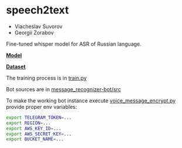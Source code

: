 # speech2text

- Viacheslav Suvorov
- Georgii Zorabov

Fine-tuned whisper model for ASR of Russian language.

**[Model](https://arxiv.org/pdf/2212.04356.pdf)**

**[Dataset](https://paperswithcode.com/dataset/golos)**

The training process is in [train.py](https://github.com/slawa4s/speech2text/blob/main/src/train.ipynb)

Bot sources are in [message_recognizer-bot/src](https://github.com/slawa4s/speech2text/tree/main/message_recognizer-bot/src)

To make the working bot instance execute [voice_message_encrypt.py](https://github.com/slawa4s/speech2text/blob/main/message_recognizer-bot/src/voice_message_encrypt.py) provide proper env variables:

```bash
export TELEGRAM_TOKEN=...
export REGION=...
export AWS_KEY_ID=...
export AWS_SECRET_KEY=...
export BUCKET_NAME=...
```
